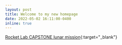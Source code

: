 ```yaml
---
layout: post
title: Welcome to my new homepage
date: 2022-05-02 16:11:00-0400
inline: true
---
```


[Rocket Lab CAPSTONE lunar mission](https://www.rocketlabusa.com/assets/Uploads/CAPSTONE-launch-press-kit.pdf){:target="\_blank"}
